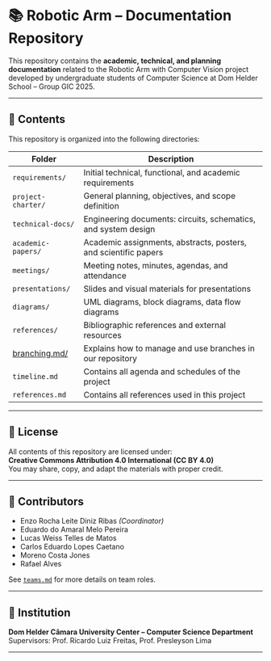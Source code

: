 # 📚 Robotic Arm – Documentation Repository

This repository contains the **academic, technical, and planning documentation** related to the Robotic Arm with Computer Vision project developed by undergraduate students of Computer Science at Dom Helder School – Group GIC 2025.

---

## 📁 Contents

This repository is organized into the following directories:

| Folder                      | Description                                                                 |
|----------------------------|-----------------------------------------------------------------------------|
| `requirements/`            | Initial technical, functional, and academic requirements                    |
| `project-charter/`         | General planning, objectives, and scope definition                          |
| `technical-docs/`          | Engineering documents: circuits, schematics, and system design              |
| `academic-papers/`         | Academic assignments, abstracts, posters, and scientific papers             |
| `meetings/`                | Meeting notes, minutes, agendas, and attendance                             |
| `presentations/`           | Slides and visual materials for presentations                               |
| `diagrams/`                | UML diagrams, block diagrams, data flow diagrams                            |
| `references/`              | Bibliographic references and external resources                             |
| [branching.md/](https://github.com/ATOM-Robot-Arm-Project/docs/blob/main/branching.md)              | Explains how to manage and use branches in our repository                             |
| `timeline.md`              | Contains all agenda and schedules of the project                             |
| `references.md`              | Contains all references used in this project                            |

---

## 🧾 License

All contents of this repository are licensed under:  
**Creative Commons Attribution 4.0 International (CC BY 4.0)**  
You may share, copy, and adapt the materials with proper credit.

---

## 👥 Contributors

- Enzo Rocha Leite Diniz Ribas *(Coordinator)*  
- Eduardo do Amaral Melo Pereira  
- Lucas Weiss Telles de Matos  
- Carlos Eduardo Lopes Caetano  
- Moreno Costa Jones  
- Rafael Alves

See [`teams.md`](https://github.com/ATOM-Robot-Arm-Project/ATOM-project/blob/main/teams.md) for more details on team roles.

---

## 🏫 Institution

**Dom Helder Câmara University Center – Computer Science Department**  
Supervisors: Prof. Ricardo Luiz Freitas, Prof. Presleyson Lima

---
